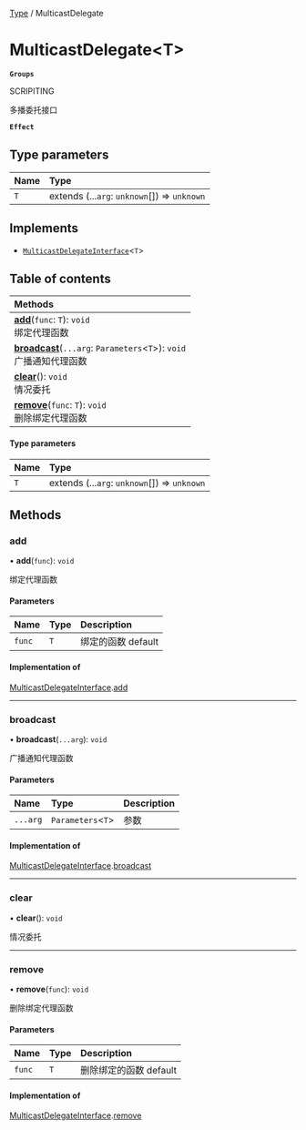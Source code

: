 [Type](../modules/Type.Type.md) / MulticastDelegate

# MulticastDelegate<T\> <Badge type="tip" text="Class" /> <Score text="MulticastDelegate<T\>" />

**`Groups`**

SCRIPITING

多播委托接口

**`Effect`**


## Type parameters

| Name | Type |
| :------ | :------ |
| `T` | extends (...`arg`: `unknown`[]) => `unknown` |

## Implements

- [`MulticastDelegateInterface`](../interfaces/Type.MulticastDelegateInterface.md)<`T`\>

## Table of contents

| Methods |
| :-----|
| **[add](Type.MulticastDelegate.md#add)**(`func`: `T`): `void` <br> 绑定代理函数|
| **[broadcast](Type.MulticastDelegate.md#broadcast)**(`...arg`: `Parameters`<`T`\>): `void` <br> 广播通知代理函数|
| **[clear](Type.MulticastDelegate.md#clear)**(): `void` <br> 情况委托|
| **[remove](Type.MulticastDelegate.md#remove)**(`func`: `T`): `void` <br> 删除绑定代理函数|

#### Type parameters

| Name | Type |
| :------ | :------ |
| `T` | extends (...`arg`: `unknown`[]) => `unknown` |

## Methods

### add <Score text="add" /> 

• **add**(`func`): `void` 

绑定代理函数


#### Parameters

| Name | Type | Description |
| :------ | :------ | :------ |
| `func` | `T` |  绑定的函数 default |


#### Implementation of

[MulticastDelegateInterface](../interfaces/Type.MulticastDelegateInterface.md).[add](../interfaces/Type.MulticastDelegateInterface.md#add)

___

### broadcast <Score text="broadcast" /> 

• **broadcast**(`...arg`): `void` 

广播通知代理函数


#### Parameters

| Name | Type | Description |
| :------ | :------ | :------ |
| `...arg` | `Parameters`<`T`\> |  参数 |


#### Implementation of

[MulticastDelegateInterface](../interfaces/Type.MulticastDelegateInterface.md).[broadcast](../interfaces/Type.MulticastDelegateInterface.md#broadcast)

___

### clear <Score text="clear" /> 

• **clear**(): `void` 

情况委托



___

### remove <Score text="remove" /> 

• **remove**(`func`): `void` 

删除绑定代理函数


#### Parameters

| Name | Type | Description |
| :------ | :------ | :------ |
| `func` | `T` |  删除绑定的函数 default |


#### Implementation of

[MulticastDelegateInterface](../interfaces/Type.MulticastDelegateInterface.md).[remove](../interfaces/Type.MulticastDelegateInterface.md#remove)
